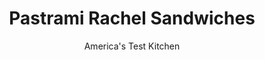 ---
layout: ../../layouts/MarkdownPostLayout.astro
title: Pastrami Rachel Sandwiches
author: America's Test Kitchen
pubDate: 2023-03-15
description: "An easy stir-together sauce takes these meaty sandwiches over the top."
image_url: https://res.cloudinary.com/hksqkdlah/image/upload/ar_1:1,c_fill,dpr_2.0,f_auto,fl_lossy.progressive.strip_profile,g_faces:auto,q_auto:low,w_344/44379-sfs-pastramirachelsandwich-69
tags: ["Main Courses","Beef","Weeknight","Sandwiches"]
calories: 2345
protein: 28
carbohydrates: 18
fats: 
fiber: 1
ingredients: ["1/3 cup, mayonnaise","1/4 cup, sweet pickle relish","2 tablespoons, cocktail sauce","2 tablespoons, prepared horseradish","1/2 teaspoon, pepper","2 cups (5 ounces), coleslaw mix","1/2 teaspoon, table salt","8 slices, hearty rye bread, divided","4 ounces, Gruyere cheese, shredded (1 cup), divided","12 ounces thinly, sliced deli pastrami, divided","4 tablespoons, unsalted butter, divded"]
serves: 4
time: "30 minutes"
instructions: ["Adjust oven rack to middle position, place rimmed baking sheet on rack, and heat oven to 200 degrees. Whisk mayonnaise, relish, cocktail sauce, horseradish, and pepper together in bowl. Toss coleslaw mix with salt and ⅓ cup mayonnaise mixture in large bowl; set aside.","Spread remaining mayonnaise mixture evenly on 1 side of each slice of bread. Sprinkle ½ cup Gruyere on mayonnaise side of 4 slices of bread, then top with 6 ounces pastrami. Distribute coleslaw evenly on top of pastrami, then top with remaining 6 ounces pastrami and remaining ½ cup Gruyere. Top with remaining bread, mayonnaise side down.","Melt 2 tablespoons butter in 12-inch nonstick skillet over medium heat. Place 2 sandwiches in skillet and cook, covered, until golden brown on first side, 2 to 4 minutes. Flip sandwiches and continue to cook, covered, until second side is golden brown and cheese is melted, 2 to 4 minutes longer. Transfer to preheated sheet in oven to keep warm. Repeat with remaining 2 tablespoons butter and remaining 2 sandwiches. Serve."]
nutrition: ["299 mg Potassium","345 mg Phosphorus","311 mg Calcium","2 mg Iron","36 mg Magnesium","1534 mg Sodium","5 mg Zinc","44 g Fat","4 mg Niacin (B3)","12 g Monounsaturated","11 g Polyunsaturated","7 mg Vitamin C","126 mg Cholesterol","17 g Saturated","1 g Fiber","8 µg Folic acid","19 µg Folate (food)","10 g Sugars","41 µg Vitamin K","117 g Water","18 g Carbs","33 µg Folate equivalent (total)","28 g Protein","2 µg Vitamin B12","191 µg Vitamin A","586 kcal Energy","2345 calories"]
notes: "Buy refrigerated prepared horseradish, not the shelf-stable kind, which contains preservatives and additives."
---